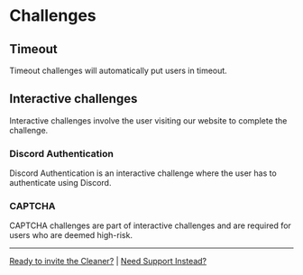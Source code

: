 # Challenges

## Timeout

Timeout challenges will automatically put users in timeout.

## Interactive challenges

Interactive challenges involve the user visiting our website to complete the challenge.

### Discord Authentication

Discord Authentication is an interactive challenge where the user has to authenticate using Discord.

### CAPTCHA

CAPTCHA challenges are part of interactive challenges and are required for users who are deemed high-risk.

---

[Ready to invite the Cleaner?](/dash/) | [Need Support Instead?](/discord)
